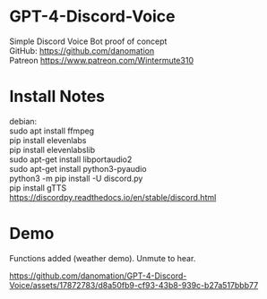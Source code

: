 # GPT-4-Discord-Voice
  Simple Discord Voice Bot proof of concept  
  GitHub: https://github.com/danomation  
  Patreon https://www.patreon.com/Wintermute310  
  
# Install Notes
debian:  
    sudo apt install ffmpeg  
    pip install elevenlabs  
    pip install elevenlabslib  
    sudo apt-get install libportaudio2  
    sudo apt-get install python3-pyaudio  
    python3 -m pip install -U discord.py  
    pip install gTTS  
    https://discordpy.readthedocs.io/en/stable/discord.html  

# Demo 
Functions added (weather demo). Unmute to hear.   


https://github.com/danomation/GPT-4-Discord-Voice/assets/17872783/d8a50fb9-cf93-43b8-939c-b27a517bbb77

